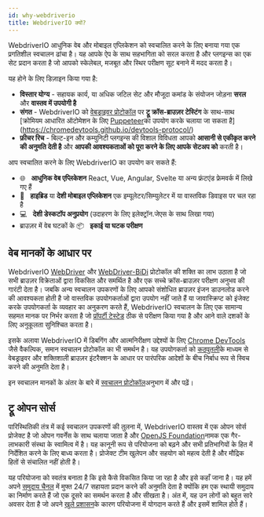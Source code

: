 ```yaml
---
id: why-webdriverio
title: WebdriverIO क्यों?
---
```


WebdriverIO आधुनिक वेब और मोबाइल एप्लिकेशन को स्वचालित करने के लिए बनाया गया एक प्रगतिशील स्वचालन ढांचा है। यह आपके ऐप के साथ सहभागिता को सरल करता है और प्लगइन्स का एक सेट प्रदान करता है जो आपको स्केलेबल, मजबूत और स्थिर परीक्षण सूट बनाने में मदद करता है।

यह होने के लिए डिज़ाइन किया गया है:

- __विस्तार योग्य__ - सहायक कार्य, या अधिक जटिल सेट और मौजूदा कमांड के संयोजन जोड़ना __सरल__ और __वास्तव में उपयोगी है__
- __संगत__ - WebdriverIO को [वेबड्राइवर प्रोटोकॉल](https://w3c.github.io/webdriver/) पर __ट्रू क्रॉस-ब्राउज़र टेस्टिंग__ के साथ-साथ [क्रोमियम आधारित ऑटोमेशन के लिए [Puppeteer](https://pptr.dev/)का उपयोग करके चलाया जा सकता है](https://chromedevtools.github.io/devtools-protocol/)
- __फ़ीचर रिच__ - बिल्ट-इन और कम्युनिटी प्लगइन्स की विशाल विविधता आपको __आसानी से एकीकृत करने की अनुमति देती है__ और __आपकी आवश्यकताओं को पूरा करने के लिए आपके सेटअप को__ करती है।

आप स्वचालित करने के लिए WebdriverIO का उपयोग कर सकते हैं:

- 🌐 <span>&nbsp;</span> __आधुनिक वेब एप्लिकेशन__ React, Vue, Angular, Svelte या अन्य फ्रंटएंड फ्रेमवर्क में लिखे गए हैं
- 📱 <span>&nbsp;</span> __हाइब्रिड__ या __देशी मोबाइल एप्लिकेशन__ एक इम्यूलेटर/सिम्युलेटर में या वास्तविक डिवाइस पर चल रहा है
- 💻 <span>&nbsp;</span> __देशी डेस्कटॉप अनुप्रयोग__ (उदाहरण के लिए इलेक्ट्रॉन.जेएस के साथ लिखा गया)
- ब्राउज़र में वेब घटकों के 📦 <span>&nbsp;</span> __इकाई या घटक परीक्षण__

## वेब मानकों के आधार पर

WebdriverIO [WebDriver](https://w3c.github.io/webdriver/) और [WebDriver-BiDi](https://github.com/w3c/webdriver-bidi) प्रोटोकॉल की शक्ति का लाभ उठाता है जो सभी ब्राउज़र विक्रेताओं द्वारा विकसित और समर्थित है और एक सच्चे क्रॉस-ब्राउज़र परीक्षण अनुभव की गारंटी देता है। जबकि अन्य स्वचालन उपकरणों के लिए आपको संशोधित ब्राउज़र इंजन डाउनलोड करने की आवश्यकता होती है जो वास्तविक उपयोगकर्ताओं द्वारा उपयोग नहीं जाते हैं या जावास्क्रिप्ट को इंजेक्ट करके उपयोगकर्ता के व्यवहार का अनुकरण करते हैं, WebdriverIO स्वचालन के लिए एक सामान्य सहमत मानक पर निर्भर करता है जो [प्रॉपर्टी टेस्टेड](https://wpt.fyi/results/webdriver/tests?label=experimental&label=master&aligned) ठीक से परीक्षण किया गया है और आने वाले दशकों के लिए अनुकूलता सुनिश्चित करता है।

इसके अलावा WebdriverIO में डिबगिंग और आत्मनिरीक्षण उद्देश्यों के लिए [Chrome DevTools](https://chromedevtools.github.io/devtools-protocol/) जैसे वैकल्पिक, समान स्वचालन प्रोटोकॉल का भी समर्थन है। यह उपयोगकर्ता को [कठपुतली](https://pptr.dev/)के माध्यम से वेबड्राइवर और शक्तिशाली ब्राउज़र इंटरैक्शन के आधार पर पारंपरिक आदेशों के बीच निर्बाध रूप से स्विच करने की अनुमति देता है।

इन स्वचालन मानकों के अंतर के बारे में [स्वचालन प्रोटोकॉल](./AutomationProtocols.md)अनुभाग में और पढ़ें।

## ट्रू ओपन सोर्स

पारिस्थितिकी तंत्र में कई स्वचालन उपकरणों की तुलना में, WebdriverIO वास्तव में एक ओपन सोर्स प्रोजेक्ट है जो ओपन गवर्नेंस के साथ चलाया जाता है और [OpenJS Foundation](https://openjsf.org/)नामक एक गैर-लाभकारी संस्था के स्वामित्व में है। यह कानूनी रूप से परियोजना को बढ़ने और सभी प्रतिभागियों के हित में निर्देशित करने के लिए बाध्य करता है। प्रोजेक्ट टीम खुलेपन और सहयोग को महत्व देती है और मौद्रिक हितों से संचालित नहीं होती है।

यह परियोजना को स्वतंत्र बनाता है कि इसे कैसे विकसित किया जा रहा है और इसे कहाँ जाना है। यह हमें अपने [समुदाय चैनल](https://discord.webdriver.io) में मुफ्त 24/7 सहायता प्रदान करने की अनुमति देता है क्योंकि हम एक स्थायी समुदाय का निर्माण करते हैं जो एक दूसरे का समर्थन करता है और सीखता है। अंत में, यह उन लोगों को बहुत सारे अवसर देता है जो अपने [खुले प्रशासन](https://github.com/webdriverio/webdriverio/blob/main/GOVERNANCE.md)के कारण परियोजना में योगदान करते हैं और इसमें शामिल होते हैं।
